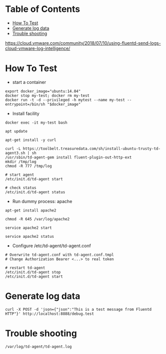 Table of Contents
=================

   * [How To Test](#how-to-test)
   * [Generate log data](#generate-log-data)
   * [Trouble shooting](#trouble-shooting)

https://cloud.vmware.com/community/2018/07/10/using-fluentd-send-logs-cloud-vmware-log-intelligence/

# How To Test
- start a container

```
export docker_image="ubuntu:14.04"
docker stop my-test; docker rm my-test
docker run -t -d --privileged -h mytest --name my-test --entrypoint=/bin/sh "$docker_image"
```

- Install facility

```
docker exec -it my-test bash

apt update

apt-get install -y curl

curl -L https://toolbelt.treasuredata.com/sh/install-ubuntu-trusty-td-agent3.sh | sh
/usr/sbin/td-agent-gem install fluent-plugin-out-http-ext
mkdir /tmp/log
chmod -R 777 /tmp/log

# start agent
/etc/init.d/td-agent start

# check status
/etc/init.d/td-agent status
```

- Run dummy process: apache

```
apt-get install apache2

chmod -R 645 /var/log/apache2

service apache2 start

service apache2 status
```

- Configure /etc/td-agent/td-agent.conf

```
# Overwrite td-agent.conf with td-agent.conf.tmpl
# Change Authorization Bearer <...> to real token

# restart td-agent
/etc/init.d/td-agent stop
/etc/init.d/td-agent start
```

# Generate log data
```
curl -X POST -d 'json={"json":"This is a test message from Fluentd HTTP"}' http://localhost:8888/debug.test

```

# Trouble shooting

```
/var/log/td-agent/td-agent.log
```